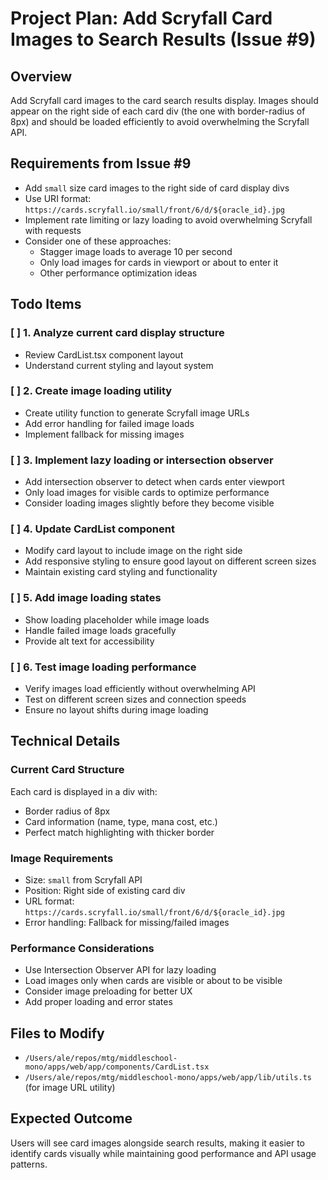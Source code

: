 # Project Plan: Add Scryfall Card Images to Search Results (Issue #9)

## Overview
Add Scryfall card images to the card search results display. Images should appear on the right side of each card div (the one with border-radius of 8px) and should be loaded efficiently to avoid overwhelming the Scryfall API.

## Requirements from Issue #9
- Add `small` size card images to the right side of card display divs
- Use URI format: `https://cards.scryfall.io/small/front/6/d/${oracle_id}.jpg`
- Implement rate limiting or lazy loading to avoid overwhelming Scryfall with requests
- Consider one of these approaches:
  - Stagger image loads to average 10 per second
  - Only load images for cards in viewport or about to enter it
  - Other performance optimization ideas

## Todo Items

### [ ] 1. Analyze current card display structure
- Review CardList.tsx component layout
- Understand current styling and layout system

### [ ] 2. Create image loading utility
- Create utility function to generate Scryfall image URLs
- Add error handling for failed image loads
- Implement fallback for missing images

### [ ] 3. Implement lazy loading or intersection observer
- Add intersection observer to detect when cards enter viewport
- Only load images for visible cards to optimize performance
- Consider loading images slightly before they become visible

### [ ] 4. Update CardList component
- Modify card layout to include image on the right side
- Add responsive styling to ensure good layout on different screen sizes
- Maintain existing card styling and functionality

### [ ] 5. Add image loading states
- Show loading placeholder while image loads
- Handle failed image loads gracefully
- Provide alt text for accessibility

### [ ] 6. Test image loading performance
- Verify images load efficiently without overwhelming API
- Test on different screen sizes and connection speeds
- Ensure no layout shifts during image loading

## Technical Details

### Current Card Structure
Each card is displayed in a div with:
- Border radius of 8px
- Card information (name, type, mana cost, etc.)
- Perfect match highlighting with thicker border

### Image Requirements
- Size: `small` from Scryfall API
- Position: Right side of existing card div
- URL format: `https://cards.scryfall.io/small/front/6/d/${oracle_id}.jpg`
- Error handling: Fallback for missing/failed images

### Performance Considerations
- Use Intersection Observer API for lazy loading
- Load images only when cards are visible or about to be visible
- Consider image preloading for better UX
- Add proper loading and error states

## Files to Modify
- `/Users/ale/repos/mtg/middleschool-mono/apps/web/app/components/CardList.tsx`
- `/Users/ale/repos/mtg/middleschool-mono/apps/web/app/lib/utils.ts` (for image URL utility)

## Expected Outcome
Users will see card images alongside search results, making it easier to identify cards visually while maintaining good performance and API usage patterns.